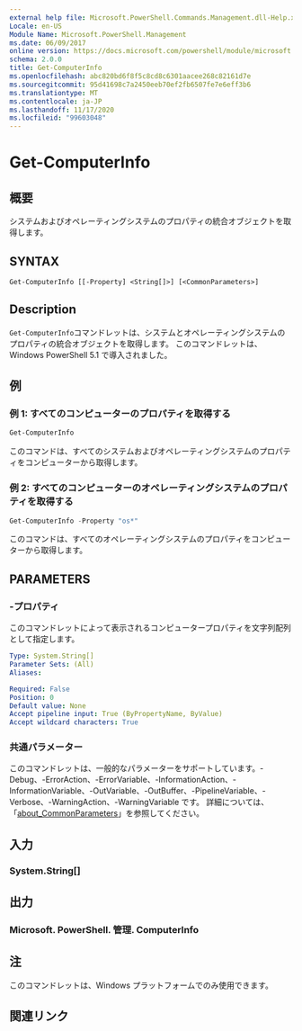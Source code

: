 ```yaml
---
external help file: Microsoft.PowerShell.Commands.Management.dll-Help.xml
Locale: en-US
Module Name: Microsoft.PowerShell.Management
ms.date: 06/09/2017
online version: https://docs.microsoft.com/powershell/module/microsoft.powershell.management/get-computerinfo?view=powershell-7.2&WT.mc_id=ps-gethelp
schema: 2.0.0
title: Get-ComputerInfo
ms.openlocfilehash: abc820bd6f8f5c8cd8c6301aacee268c82161d7e
ms.sourcegitcommit: 95d41698c7a2450eeb70ef2fb6507fe7e6eff3b6
ms.translationtype: MT
ms.contentlocale: ja-JP
ms.lasthandoff: 11/17/2020
ms.locfileid: "99603048"
---
```

# Get-ComputerInfo

## 概要
システムおよびオペレーティングシステムのプロパティの統合オブジェクトを取得します。

## SYNTAX

```
Get-ComputerInfo [[-Property] <String[]>] [<CommonParameters>]
```

## Description

`Get-ComputerInfo`コマンドレットは、システムとオペレーティングシステムのプロパティの統合オブジェクトを取得します。
このコマンドレットは、Windows PowerShell 5.1 で導入されました。

## 例

### 例 1: すべてのコンピューターのプロパティを取得する

```powershell
Get-ComputerInfo
```

このコマンドは、すべてのシステムおよびオペレーティングシステムのプロパティをコンピューターから取得します。

### 例 2: すべてのコンピューターのオペレーティングシステムのプロパティを取得する

```powershell
Get-ComputerInfo -Property "os*"
```

このコマンドは、すべてのオペレーティングシステムのプロパティをコンピューターから取得します。

## PARAMETERS

### -プロパティ

このコマンドレットによって表示されるコンピュータープロパティを文字列配列として指定します。

```yaml
Type: System.String[]
Parameter Sets: (All)
Aliases:

Required: False
Position: 0
Default value: None
Accept pipeline input: True (ByPropertyName, ByValue)
Accept wildcard characters: True
```

### 共通パラメーター

このコマンドレットは、一般的なパラメーターをサポートしています。-Debug、-ErrorAction、-ErrorVariable、-InformationAction、-InformationVariable、-OutVariable、-OutBuffer、-PipelineVariable、-Verbose、-WarningAction、-WarningVariable です。 詳細については、「[about_CommonParameters](../Microsoft.PowerShell.Core/About/about_CommonParameters.md)」を参照してください。

## 入力

### System.String[]

## 出力

### Microsoft. PowerShell. 管理. ComputerInfo

## 注

このコマンドレットは、Windows プラットフォームでのみ使用できます。

## 関連リンク
